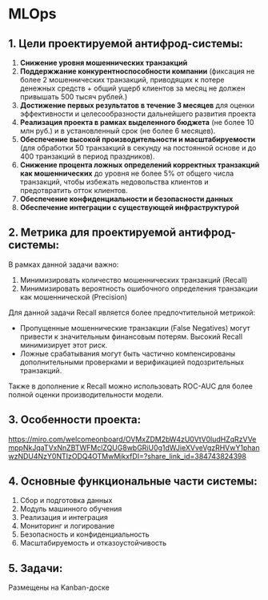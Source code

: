 # MLOps
## 1. Цели проектируемой антифрод-системы:

1. **Снижение уровня мошеннических транзакций**
2. **Поддержжание конкурентноспособности компании**  (фиксация не более 2 мошеннических транзакций, приводящих к потере денежных средств + общий ущерб клиентов за месяц не должен привышать 500 тысяч рублей.)
3. **Достижение первых результатов в течение 3 месяцев** для оценки эффективности и целесообразности дальнейшего развития проекта
4. **Реализация проекта в рамках выделенного бюджета** (не более 10 млн руб.) и в установленный срок (не более 6 месяцев).
5. **Обеспечение высокой производительности и масштабируемости** (для обработки 50 транзакций в секунду на постоянной основе и до 400 транзакций в период праздников).
6. **Снижение процента ложных определений корректных транзакций как мошеннических** до уровня не более 5% от общего числа транзакций, чтобы избежать недовольства клиентов и предотвратить отток клиентов.
7. **Обеспечение конфиденциальности и безопасности данных**
8. **Обеспечение интеграции с существующей инфраструктурой**
  
## 2. Метрика для проектируемой антифрод-системы:
В рамках данной задачи важно:
1.	Минимизировать количество мошеннических транзакций (Recall)
2.	Минимизировать вероятность ошибочного определения транзакции как мошеннической (Precision)

Для данной задачи Recall является более предпочтительной метрикой:
* Пропущенные мошеннические транзакции (False Negatives) могут привести к значительным финансовым потерям. Высокий Recall минимизирует этот риск.
* Ложные срабатывания могут быть частично компенсированы дополнительными проверками и верификацией подозрительных транзакций.
  
Также в дополнение к Recall можно использовать ROC-AUC для более полной оценки производительности модели.

## 3. Особенности проекта:
https://miro.com/welcomeonboard/OVMxZDM2bW4zU0VtV0ludHZqRzVVemppNkJqaTVxNnZBTWFMclZQUG8wbGRiU0g1dWJieXVveVgzRHVwY1phanwzNDU4NzY0NTIzODQ4OTMwMjkxfDI=?share_link_id=384743824398

## 4. Основные функциональные части системы:
1. Сбор и подготовка данных
2. Модуль машинного обучения
3. Реализация и интеграция
4. Мониторинг и логирование
5. Безопасность и конфиденциальность
6. Масштабируемость и отказоустойчивость

## 5. Задачи:
Размещены на Kanban-доске
